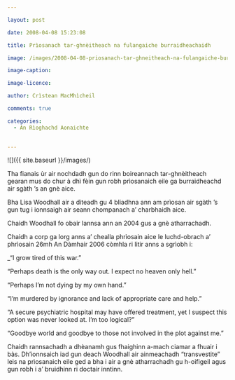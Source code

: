 ```yaml
---

layout: post

date: 2008-04-08 15:23:08

title: Prìosanach tar-ghnèitheach na fulangaiche burraidheachaidh

image: /images/2008-04-08-priosanach-tar-ghneitheach-na-fulangaiche-burraidheachaidh.jpg

image-caption:

image-licence:

author: Crìstean MacMhìcheil

comments: true

categories:
  - An Rìoghachd Aonaichte
  

---
```


![]({{ site.baseurl }}/images/)

Tha fianais ùr air nochdadh gun do rinn boireannach tar-ghnèitheach gearan mus do chur à dhì fèin gun robh prìosanaich eile ga burraidheachd air sgàth &#8217;s an gnè aice.

<!--more-->

Bha Lisa Woodhall air a dìteadh gu 4 bliadhna ann am prìosan air sgàth &#8217;s gun tug i ionnsaigh air seann chompanach a&#8217; charbhaidh aice.

Chaidh Woodhall fo obair lannsa ann an 2004 gus a gnè atharrachadh.

Chaidh a corp ga lorg anns a&#8217; chealla phrìosain aice le luchd-obrach a&#8217; phrìosain 26mh An Dàmhair 2006 còmhla ri litir anns a sgrìobh i:

_&#8220;I grow tired of this war.&#8221;</p>

&#8220;Perhaps death is the only way out. I expect no heaven only hell.&#8221;

&#8220;Perhaps I&#8217;m not dying by my own hand.&#8221;

&#8220;I&#8217;m murdered by ignorance and lack of appropriate care and help.&#8221;

&#8220;A secure psychiatric hospital may have offered treatment, yet I suspect this option was never looked at. I&#8217;m too logical?&#8221;

&#8220;Goodbye world and goodbye to those not involved in the plot against me.&#8221;</em>

Chaidh rannsachadh a dhèanamh gus fhaighinn a-mach ciamar a fhuair i bàs. Dh&#8217;ionnsaich iad gun deach Woodhall air ainmeachadh &#8220;transvestite&#8221; leis na prìosanaich eile ged a bha i air a gnè atharrachadh gu h-oifigeil agus gun robh i a&#8217; bruidhinn ri doctair inntinn.
